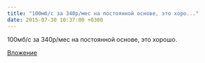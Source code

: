 ```yaml
---
title: "100мб/с за 340р/мес на постоянной основе, это хоро..."
date: 2015-07-30 10:37:00 +0300
---
```


100мб/с за 340р/мес на постоянной основе, это хорошо.

[Вложение](https://vk.com/photo41076938_375307831)
